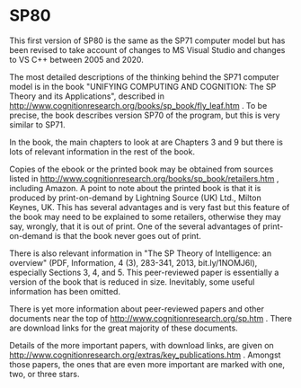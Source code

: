 # SP80
This first version of SP80 is the same as the SP71 computer model but has been revised to take account of changes to MS Visual Studio and changes to VS C++ between 2005 and 2020.

The most detailed descriptions of the thinking behind the SP71 computer model is in the book "UNIFYING COMPUTING AND COGNITION: The SP Theory and its Applications", described in http://www.cognitionresearch.org/books/sp_book/fly_leaf.htm . To be precise, the book describes version SP70 of the program, but this is very similar to SP71.

In the book, the main chapters to look at are Chapters 3 and 9 but there is lots of relevant information in the rest of the book. 

Copies of the ebook or the printed book may be obtained from sources listed in http://www.cognitionresearch.org/books/sp_book/retailers.htm , including Amazon. A point to note about the printed book is that it is produced by print-on-demand by Lightning Source (UK) Ltd., Milton Keynes, UK. This has several advantages and is very fast but this feature of the book may need to be explained to some retailers, otherwise they may say, wrongly, that it is out of print. One of the several advantages of print-on-demand is that the book never goes out of print.

There is also relevant information in "The SP Theory of Intelligence: an overview" (PDF, Information, 4 (3), 283-341, 2013, bit.ly/1NOMJ6l), especially Sections 3, 4, and 5. This peer-reviewed paper is essentially a version of the book that is reduced in size. Inevitably, some useful information has been omitted.

There is yet more information about peer-reviewed papers and other documents near the top of http://www.cognitionresearch.org/sp.htm . There are download links for the great majority of these documents. 

Details of the more important papers, with download links, are given on http://www.cognitionresearch.org/extras/key_publications.htm . Amongst those papers, the ones that are even more important are marked with one, two, or three stars.
